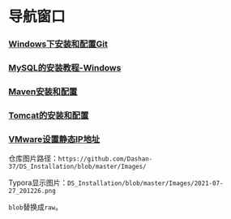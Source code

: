 # 导航窗口

### [Windows下安装和配置Git](https://github.com/Dashan-IZ/DS_Installation/blob/master/Markdown/Git/Git.md)

### [MySQL的安装教程-Windows](https://github.com/Dashan-IZ/DS_Installation/blob/master/Markdown/MySQL/MySQL.md)

### [Maven安装和配置](https://github.com/Dashan-IZ/DS_Installation/blob/master/Markdown/Maven/Maven.md)

### [Tomcat的安装和配置](https://github.com/Dashan-IZ/DS_Installation/blob/master/Markdown/Tomcat/Tomcat.md)

### [VMware设置静态IP地址](https://github.com/Dashan-IZ/DS_Installation/blob/master/Markdown/VMware/VMware.md)



仓库图片路径：`https://github.com/Dashan-37/DS_Installation/blob/master/Images/`

Typora显示图片：`DS_Installation/blob/master/Images/2021-07-27_201226.png`

`blob`替换成`raw`。
